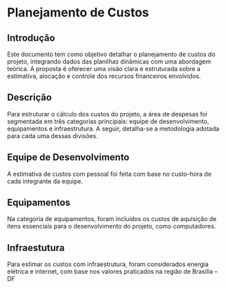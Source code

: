 # Planejamento de Custos

## Introdução
Este documento tem como objetivo detalhar o planejamento de custos do projeto, integrando dados das planilhas dinâmicas com uma abordagem teórica. A proposta é oferecer uma visão clara e estruturada sobre a estimativa, alocação e controle dos recursos financeiros envolvidos.

## Descrição
Para estruturar o cálculo dos custos do projeto, a área de despesas foi segmentada em três categorias principais: equipe de desenvolvimento, equipamentos e infraestrutura. A seguir, detalha-se a metodologia adotada para cada uma dessas divisões.

## Equipe de Desenvolvimento
A estimativa de custos com pessoal foi feita com base no custo-hora de cada integrante da equipe.

## Equipamentos
Na categoria de equipamentos, foram incluídos os custos de aquisição de itens essenciais para o desenvolvimento do projeto, como computadores.

## Infraestutura
Para estimar os custos com infraestrutura, foram considerados energia elétrica e internet, com base nos valores praticados na região de Brasília – DF

